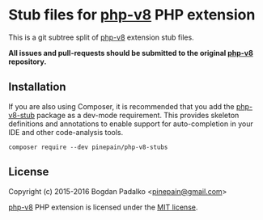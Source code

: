 # Stub files for [php-v8](https://github.com/pinepain/php-v8) PHP extension

This is a git subtree split of [php-v8](https://github.com/pinepain/php-v8) extension stub files.

**All issues and pull-requests should be submitted to the original [php-v8](https://github.com/pinepain/php-v8) repository.**


## Installation

If you are also using Composer, it is recommended that you add the [php-v8-stub](https://github.com/pinepain/php-v8-stubs)
package as a dev-mode requirement. This provides skeleton definitions and annotations to enable support for auto-completion
in your IDE and other code-analysis tools.

    composer require --dev pinepain/php-v8-stubs


## License

Copyright (c) 2015-2016 Bogdan Padalko &lt;pinepain@gmail.com&gt;

[php-v8](https://github.com/pinepain/php-v8) PHP extension is licensed under the [MIT license](http://opensource.org/licenses/MIT).
